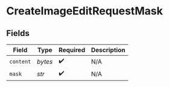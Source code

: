 # CreateImageEditRequestMask


## Fields

| Field              | Type               | Required           | Description        |
| ------------------ | ------------------ | ------------------ | ------------------ |
| `content`          | *bytes*            | :heavy_check_mark: | N/A                |
| `mask`             | *str*              | :heavy_check_mark: | N/A                |